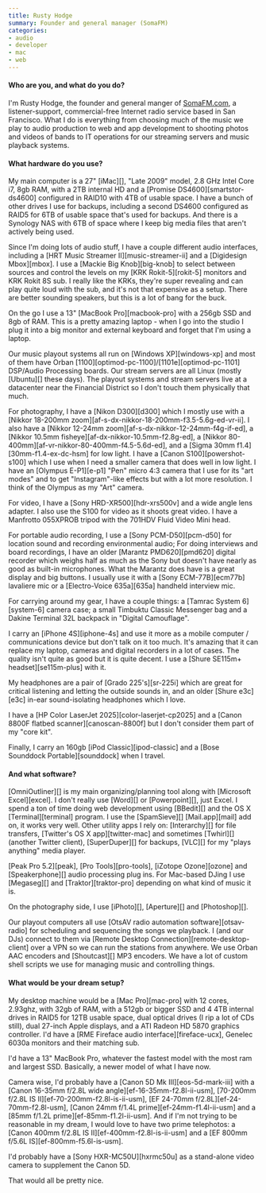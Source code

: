 ```yaml
---
title: Rusty Hodge
summary: Founder and general manager (SomaFM)
categories:
- audio
- developer
- mac
- web
---
```


#### Who are you, and what do you do?

I'm Rusty Hodge, the founder and general manger of [SomaFM.com](http://somafm.com/ "A commercial-free Internet radio station."), a listener-support, commercial-free Internet radio service based in San Francisco. What I do is everything from choosing much of the music we play to audio production to web and app development to shooting photos and videos of bands to IT operations for our streaming servers and music playback systems.

#### What hardware do you use?

My main computer is a 27" [iMac][], "Late 2009" model, 2.8 GHz Intel Core i7, 8gb RAM, with a 2TB internal HD and a [Promise DS4600][smartstor-ds4600] configured in RAID10 with 4TB of usable space. I have a bunch of other drives I use for backups, including a second DS4600 configured as RAID5 for 6TB of usable space that's used for backups. And there is a Synology NAS with 6TB of space where I keep big media files that aren't actively being used.

Since I'm doing lots of audio stuff, I have a couple different audio interfaces, including a [HRT Music Streamer II][music-streamer-ii] and a [Digidesign Mbox][mbox]. I use a [Mackie Big Knob][big-knob] to select between sources and control the levels on my [KRK Rokit-5][rokit-5] monitors and KRK Rokit 8S sub. I really like the KRKs, they're super revealing and can play quite loud with the sub, and it's not that expensive as a setup. There are better sounding speakers, but this is a lot of bang for the buck.

On the go I use a 13" [MacBook Pro][macbook-pro] with a 256gb SSD and 8gb of RAM. This is a pretty amazing laptop - when I go into the studio I plug it into a big monitor and external keyboard and forget that I'm using a laptop.

Our music playout systems all run on [Windows XP][windows-xp] and most of them have Orban [1100][optimod-pc-1100]/[1101e][optimod-pc-1101] DSP/Audio Processing boards. Our stream servers are all Linux (mostly [Ubuntu][] these days). The playout systems and stream servers live at a datacenter near the Financial District so I don't touch them physically that much.

For photography, I have a [Nikon D300][d300] which I mostly use with a [Nikkor 18-200mm zoom][af-s-dx-nikkor-18-200mm-f3.5-5.6g-ed-vr-ii]. I also have a [Nikkor 12-24mm zoom][af-s-dx-nikkor-12-24mm-f4g-if-ed], a [Nikkor 10.5mm fisheye][af-dx-nikkor-10.5mm-f2.8g-ed], a [Nikkor 80-400mm][af-vr-nikkor-80-400mm-f4.5-5.6d-ed], and a [Sigma 30mm f1.4][30mm-f1.4-ex-dc-hsm] for low light. I have a [Canon S100][powershot-s100] which I use when I need a smaller camera that does well in low light. I have an [Olympus E-P1][e-p1] "Pen" micro 4:3 camera that I use for its "art modes" and to get "Instagram"-like effects but with a lot more resolution. I think of the Olympus as my "Art" camera.

For video, I have a [Sony HRD-XR500][hdr-xrs500v] and a wide angle lens adapter. I also use the S100 for video as it shoots great video. I have a Manfrotto 055XPROB tripod with the 701HDV Fluid Video Mini head.

For portable audio recording, I use a [Sony PCM-D50][pcm-d50] for location sound and recording environmental audio; For doing interviews and board recordings, I have an older [Marantz PMD620][pmd620] digital recorder which weighs half as much as the Sony but doesn't have nearly as good as built-in microphones. What the Marantz does have is a great display and big buttons. I usually use it with a [Sony ECM-77B][ecm77b] lavaliere mic or a [Electro-Voice 635a][635a] handheld interview mic.

For carrying around my gear, I have a couple things: a [Tamrac System 6][system-6] camera case; a small Timbuktu Classic Messenger bag and a Dakine Terminal 32L backpack in "Digital Camouflage".

I carry an [iPhone 4S][iphone-4s] and use it more as a mobile computer / communications device but don't talk on it too much. It's amazing that it can replace my laptop, cameras and digital recorders in a lot of cases. The quality isn't quite as good but it is quite decent. I use a [Shure SE115m+ headset][se115m-plus] with it.

My headphones are a pair of [Grado 225's][sr-225i] which are great for critical listening and letting the outside sounds in, and an older [Shure e3c][e3c] in-ear sound-isolating headphones which I love.

I have a [HP Color LaserJet 2025][color-laserjet-cp2025] and a [Canon 8800F flatbed scanner][canoscan-8800f] but I don't consider them part of my "core kit".

Finally, I carry an 160gb [iPod Classic][ipod-classic] and a [Bose Sounddock Portable][sounddock] when I travel.

#### And what software?

[OmniOutliner][] is my main organizing/planning tool along with [Microsoft Excel][excel]. I don't really use [Word][] or [Powerpoint][], just Excel. I spend a ton of time doing web development using [BBedit][] and the OS X [Terminal][terminal] program. I use the [SpamSieve][] [Mail.app][mail] add on, it works very well. Other utility apps I rely on: [Interarchy][] for file transfers, [Twitter's OS X app][twitter-mac] and sometimes [Twhirl][] (another Twitter client), [SuperDuper][] for backups, [VLC][] for my "plays anything" media player. 

[Peak Pro 5.2][peak], [Pro Tools][pro-tools], [iZotope Ozone][ozone] and [Speakerphone][] audio processing plug ins. For Mac-based DJing I use [Megaseg][] and [Traktor][traktor-pro] depending on what kind of music it is.

On the photography side, I use [iPhoto][], [Aperture][] and [Photoshop][].

Our playout computers all use [OtsAV radio automation software][otsav-radio] for scheduling and sequencing the songs we playback. I (and our DJs) connect to them via [Remote Desktop Connection][remote-desktop-client] over a VPN so we can run the stations from anywhere. We use Orban AAC encoders and [Shoutcast][] MP3 encoders. We have a lot of custom shell scripts we use for managing music and controlling things.

#### What would be your dream setup?

My desktop machine would be a [Mac Pro][mac-pro] with 12 cores, 2.93ghz, with 32gb of RAM, with a 512gb or bigger SSD and 4 4TB internal drives in RAID5 for 12TB usable space, dual optical drives (I rip a lot of CDs still), dual 27-inch Apple displays, and a ATI Radeon HD 5870 graphics controller. I'd have a [RME Fireface audio interface][fireface-ucx], Genelec 6030a monitors and their matching sub.

I'd have a 13" MacBook Pro, whatever the fastest model with the most ram and largest SSD. Basically, a newer model of what I have now.

Camera wise, I'd probably have a [Canon 5D Mk III][eos-5d-mark-iii] with a [Canon 16-35mm f/2.8L wide angle][ef-16-35mm-f2.8l-ii-usm], [70-200mm f/2.8L IS II][ef-70-200mm-f2.8l-is-ii-usm], [EF 24-70mm f/2.8L][ef-24-70mm-f2.8l-usm], [Canon 24mm f/1.4L prime][ef-24mm-f1.4l-ii-usm] and a [85mm f/1.2L prime][ef-85mm-f1.2l-ii-usm]. And if I'm not trying to be reasonable in my dream, I would love to have two prime telephotos: a [Canon 400mm f/2.8L IS II][ef-400mm-f2.8l-is-ii-usm] and a [EF 800mm f/5.6L IS][ef-800mm-f5.6l-is-usm].

I'd probably have a [Sony HXR-MC50U][hxrmc50u] as a stand-alone video camera to supplement the Canon 5D.

That would all be pretty nice.